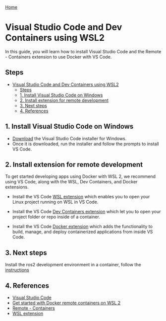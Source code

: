 [Home](../index.md)

# Visual Studio Code and Dev Containers using WSL2

In this guide, you will learn how to install Visual Studio Code and the Remote - Containers extension to use Docker with VS Code.

## Steps

- [Visual Studio Code and Dev Containers using WSL2](#visual-studio-code-and-dev-containers-using-wsl2)
  - [Steps](#steps)
  - [1. Install Visual Studio Code on Windows](#1-install-visual-studio-code-on-windows)
  - [2. Install extension for remote development](#2-install-extension-for-remote-development)
  - [3. Next steps](#3-next-steps)
  - [4. References](#4-references)

## 1. Install Visual Studio Code on Windows

- [Download](https://code.visualstudio.com/download) the Visual Studio Code installer for Windows.
- Once it is downloaded, run the installer and follow the prompts to install VS Code.

## 2. Install extension for remote development

To get started developing apps using Docker with WSL 2, we recommend using VS Code, along with the WSL, Dev Containers, and Docker extensions.

- Install the VS Code [WSL extension](https://marketplace.visualstudio.com/items?itemName=ms-vscode-remote.remote-wsl) which enables you to open your Linux project running on WSL in VS Code.

- Install the VS Code [Dev Containers extension](https://marketplace.visualstudio.com/items?itemName=ms-vscode-remote.remote-containers) which let you to open your project folder or repo inside of a container.

- Install the VS Code [Docker extension](https://marketplace.visualstudio.com/items?itemName=ms-azuretools.vscode-docker) which adds the functionality to build, manage, and deploy containerized applications from inside VS Code.

## 3. Next steps

Install the ros2 development environment in a container, follow the [instructions](./ros2_dev_container.md)

## 4. References

- [Visual Studio Code](https://code.visualstudio.com/)
- [Get started with Docker remote containers on WSL 2](https://learn.microsoft.com/en-us/windows/wsl/tutorials/wsl-containers)
- [Remote - Containers](https://marketplace.visualstudio.com/items?itemName=ms-vscode-remote.remote-containers)
- [WSL extension](https://marketplace.visualstudio.com/items?itemName=ms-vscode-remote.remote-wsl)

